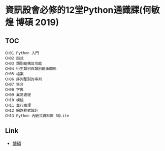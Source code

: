 # 資訊設會必修的12堂Python通識課(何敏煌 博碩 2019)
## TOC
```
CH01 Python 入門
CH02 函式
CH03 類別結構及功能
CH04 衍生類別與類別繼承關係
CH05 檔案
CH06 序列型別的串列
CH07 集合
CH08 字典
CH09 異常處理
CH10 模組
CH11 並行處理
CH12 網路程式設計
CH13 Python 內嵌式資料庫 SQLite
```
## Link
* [博碩](http://www.drmaster.com.tw/bookinfo.asp?BookID=MP31817)